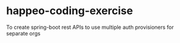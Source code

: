 # happeo-coding-exercise
To create spring-boot rest APIs to use multiple auth provisioners for separate orgs

